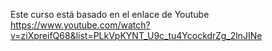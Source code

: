 Este curso está basado en el enlace de Youtube https://www.youtube.com/watch?v=ziXpreifQ68&list=PLkVpKYNT_U9c_tu4YcockdrZg_2lnJINe
